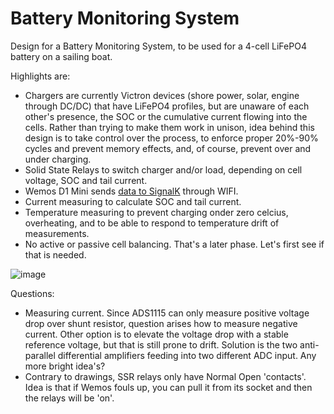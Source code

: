 # Battery Monitoring System
Design for a Battery Monitoring System, to be used for a 4-cell LiFePO4 battery on a sailing boat. 

Highlights are:
* Chargers are currently Victron devices (shore power, solar, engine through DC/DC) that have LiFePO4 profiles, but are unaware of each other's presence, the SOC or the cumulative current flowing into the cells. Rather than trying to make them work in unison, idea behind this design is to take control over the process, to enforce proper 20%-90% cycles and prevent memory effects, and, of course, prevent over and under charging.
* Solid State Relays to switch charger and/or load, depending on cell voltage, SOC and tail current.
* Wemos D1 Mini sends [data to SignalK](https://github.com/marcobergman/ESP8266SignalkClient) through WIFI.
* Current measuring to calculate SOC and tail current.
* Temperature measuring to prevent charging onder zero celcius, overheating, and to be able to respond to temperature drift of measurements.
* No active or passive cell balancing. That's a later phase. Let's first see if that is needed.

![image](https://github.com/marcobergman/bms/assets/17980560/288c4c5a-cf40-4fb4-bc63-0ceb95b42163)

Questions:
* Measuring current. Since ADS1115 can only measure positive voltage drop over shunt resistor, question arises how to measure negative current. Other option is to elevate the voltage drop with a stable reference voltage, but that is still prone to drift. Solution is the two anti-parallel differential amplifiers feeding into two different ADC input. Any more bright idea's?
* Contrary to drawings, SSR relays only have Normal Open 'contacts'. Idea is that if Wemos fouls up, you can pull it from its socket and then the relays will be 'on'.
